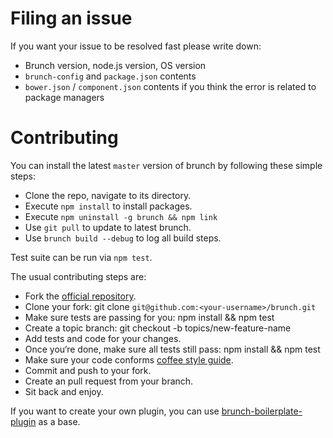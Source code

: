 # Filing an issue

If you want your issue to be resolved fast please write down:

* Brunch version, node.js version, OS version
* `brunch-config` and `package.json` contents
* `bower.json` / `component.json` contents if you think the error is related to package managers

# Contributing
You can install the latest `master` version of brunch by following these
simple steps:

* Clone the repo, navigate to its directory.
* Execute `npm install` to install packages.
* Execute `npm uninstall -g brunch && npm link`
* Use `git pull` to update to latest brunch.
* Use `brunch build --debug` to log all build steps.

Test suite can be run via `npm test`.

The usual contributing steps are:

* Fork the [official repository](https://github.com/brunch/brunch).
* Clone your fork: git clone `git@github.com:<your-username>/brunch.git`
* Make sure tests are passing for you: npm install && npm test
* Create a topic branch: git checkout -b topics/new-feature-name
* Add tests and code for your changes.
* Once you‘re done, make sure all tests still pass: npm install && npm test
* Make sure your code conforms [coffee style guide](https://github.com/paulmillr/code-style-guides#coffeescript).
* Commit and push to your fork.
* Create an pull request from your branch.
* Sit back and enjoy.

If you want to create your own plugin, you can use
[brunch-boilerplate-plugin](https://github.com/brunch/brunch-boilerplate-plugin)
as a base.
